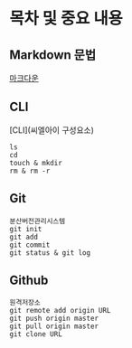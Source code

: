 # 목차 및 중요 내용
## Markdown 문법
[마크다운](markdown.md)
## CLI
[CLI](씨엘아이 구성요소)
```
ls
cd
touch & mkdir
rm & rm -r
```
## Git
```
분산버전관리시스템
git init
git add
git commit
git status & git log
```
## Github
```
원격저장소
git remote add origin URL
git push origin master
git pull origin master
git clone URL
```
